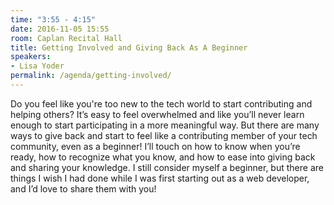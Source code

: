 ```yaml
---
time: "3:55 - 4:15"
date: 2016-11-05 15:55
room: Caplan Recital Hall
title: Getting Involved and Giving Back As A Beginner
speakers:
- Lisa Yoder
permalink: /agenda/getting-involved/
---
```


Do you feel like you're too new to the tech world to start contributing and helping others? It’s easy to feel overwhelmed and like you’ll never learn enough to start participating in a more meaningful way. But there are many ways to give back and start to feel like a contributing member of your tech community, even as a beginner! I’ll touch on how to know when you’re ready, how to recognize what you know, and how to ease into giving back and sharing your knowledge. I still consider myself a beginner, but there are things I wish I had done while I was first starting out as a web developer, and I’d love to share them with you!
